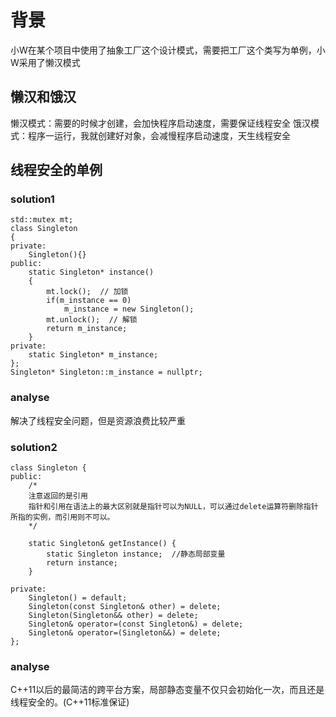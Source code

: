 # 背景
小W在某个项目中使用了抽象工厂这个设计模式，需要把工厂这个类写为单例，小W采用了懒汉模式

## 懒汉和饿汉
懒汉模式：需要的时候才创建，会加快程序启动速度，需要保证线程安全
饿汉模式：程序一运行，我就创建好对象，会减慢程序启动速度，天生线程安全

## 线程安全的单例
### solution1
```
std::mutex mt;
class Singleton
{
private:
    Singleton(){}
public:
    static Singleton* instance()
    {
        mt.lock();  // 加锁
        if(m_instance == 0)
            m_instance = new Singleton();
        mt.unlock();  // 解锁
        return m_instance;
    }
private:
    static Singleton* m_instance;
};
Singleton* Singleton::m_instance = nullptr;
```

### analyse
解决了线程安全问题，但是资源浪费比较严重

### solution2
```
class Singleton {
public:
    /* 
    注意返回的是引用
    指针和引用在语法上的最大区别就是指针可以为NULL，可以通过delete运算符删除指针所指的实例，而引用则不可以。
    */

    static Singleton& getInstance() {
        static Singleton instance;  //静态局部变量
        return instance;
    }

private:
    Singleton() = default;
    Singleton(const Singleton& other) = delete;
    Singleton(Singleton&& other) = delete;
    Singleton& operator=(const Singleton&) = delete;
    Singleton& operator=(Singleton&&) = delete;
};

```

### analyse
C++11以后的最简洁的跨平台方案，局部静态变量不仅只会初始化一次，而且还是线程安全的。(C++11标准保证)


